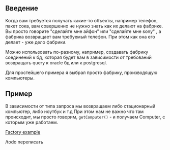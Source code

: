 ## Введение
Когда вам требуется получать какие-то объекты, например телефон, пакет сока, вам совершенно не нужно знать как их делают на фабрике. Вы просто говорите "сделайте мне айфон" или "сделайте мне sony" , а фабрика возвращает вам требуемый телефон.  При этом как она его делает - уже дело фабрики.

Можно использовать по-разному, например, создавать фабрику соединений к бд, которая будет вам в зависимости от требований возвращать query к oracle бд или к postgresql.

Для простейшего примера я выбрал просто фабрику, производящую компьютеры.

## Пример
В зависимости от типа запроса мы возвращаем либо стационарный компьютер, либо ноутбук и т.д
При этом нам не важно что там происходит, мы просто говорим, `getComputer()` - и получаем Computer, с которым уже работаем.

[Factory example](../../patterns/src/main/java/patterns/factory/ComputerFactory.java)

/todo переписать
